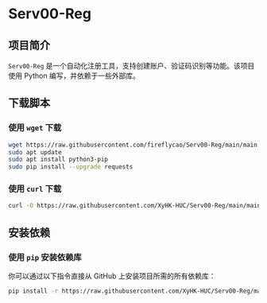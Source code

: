 # Serv00-Reg
## 项目简介
`Serv00-Reg` 是一个自动化注册工具，支持创建账户、验证码识别等功能。该项目使用 Python 编写，并依赖于一些外部库。
## 下载脚本
### 使用 `wget` 下载
```bash
wget https://raw.githubusercontent.com/fireflycao/Serv00-Reg/main/main.py
sudo apt update
sudo apt install python3-pip
sudo pip install --upgrade requests
```
### 使用 `curl` 下载
```bash
curl -O https://raw.githubusercontent.com/XyHK-HUC/Serv00-Reg/main/main.py
```
## 安装依赖
### 使用 `pip` 安装依赖库
你可以通过以下指令直接从 GitHub 上安装项目所需的所有依赖库：
```bash
pip install -r https://raw.githubusercontent.com/XyHK-HUC/Serv00-Reg/main/requirements.txt
```
